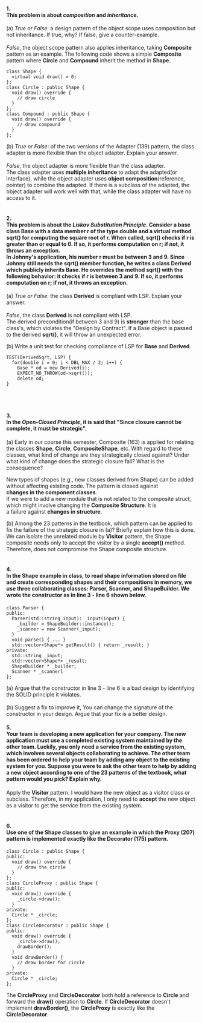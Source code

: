 #### 1. <br> This problem is about *composition* and *inheritance*.
  (a) *True or False*: a design pattern of the object scope uses composition but not inheritance. If true, why? If false, give a counter-example. <br><br>
  *False*, the object scope pattern also applies inheritance, taking **Composite** pattern as an example. The following code shows a 
  simple **Composite** pattern where **Circle** and **Compound** inherit the method in **Shape**. <br>
  ```
  class Shape {
    virtual void draw() = 0;
  };
  class Circle : public Shape {
    void draw() override {
      // draw circle
    }
  };
  class Compound : public Shape {
    void draw() override {
      // draw compound
    }
  };
  ```
  (b) *True or False*: of the two versions of  the Adapter (139) pattern, the class adapter is more flexible than the object adapter. Explain your answer. <br><br>
  *False*, the object adapter is more flexible than the class adapter. <br> 
  The class adapter uses **multiple inheritance** to adapt the adapted(or interface), while the object adapter uses **object composition**(reference, pointer) to combine the adapted. If there is a subclass of the adapted, the object adapter will work well with that, while the class adapter will have no access to it. <br><br> 
  
#### 2. <br> This problem is about the *Liskov Substitution Principle*. Consider a base class **Base** with a data member **r** of the type **double** and a virtual method **sqrt()** for computing the square root of **r**. When called, **sqrt()** checks if **r** is greater than or equal to 0. If so, it performs computation on **r**; if not, it throws an exception. <br> In Johnny's application, his number **r** must be between 3 and 9. Since Johnny still needs the **sqrt()** member function, he writes a class **Derived** which publicly inherits **Base**. He overrides the method **sqrt()** with the following behavior: it checks if **r** is between 3 and 9. If so, it performs computation on **r**; if not, it throws an exception.
  (a) *True or False*: the class **Derived** is compliant with LSP. Explain your answer. <br><br>
  *False*, the class **Derived** is not compliant with LSP. <br>
  The derived precondition(if between 3 and 9) is **stronger** than the base class's, which violates the "Design by Contract". If a Base object 
  is passed to the derived **sqrt()**, it will throw an unexpected error. <br>
  
  (b) Write a unit test for checking compliance of LSP for **Base** and **Derived**. <br>
  ```
  TEST(DerivedSqrt, LSP) {
    for(double i = 0; i < DBL_MAX / 2; i++) {
      Base * od = new Derived(i);
      EXPECT_NO_THROW(od->sqrt());
      delete od;
  }
  ```
  <br><br>
  
#### 3. <br> In the *Open-Closed Principle*, it is said that "Since closure cannot be complete, it must be strategic".
  (a) Early in our course this semester, Composite (163) is applied for relating the classes **Shape**, **Circle**, **CompositeShape**, etc. With regard to these classes, what kind of change are they strategically closed against? Under what kind of change does the strategic closure fail? What is the consequence? <br>
  
  New types of shapes (e.g., new classes derived from Shape) can be added without affecting existing code. The pattern is closed against     
  **changes in the component classes**. <br>
  If we were to add a new module that is not related to the composite struct, which might involve changing the **Composite Structure**. It is   
  a failure against **changes in structure**. <br>
  
  (b) Among the 23 patterns in the textbook, which pattern can be applied to fix the failure of the strategic closure in (a)? Briefly explain how this is done. <br>
  We can isolate the unrelated module by **Visitor** pattern, the Shape composite needs only to accept the visitor by a single **accept()**
  method. Therefore, does not compromise the Shape composite structure. <br><br>

  
#### 4. <br> In the **Shape** example in class, to read shape information stored on file and create corresponding shapes and their compositions in memory, we use three collaborating classes: **Parser**, **Scanner**, and **ShapeBuilder**. We wrote the constructor as in line 3 - line 6 shown below.
```
class Parser {
public:
  Parser(std::string input): _input(input) {
    _builder = ShapeBuilder::instance();
    _scanner = new Scanner(_input);
  }
  void parse() { ... }
  std::vector<Shape*> getResult() { return _result; }
private:
  std::string _input;
  std::vector<Shape*> _result;
  ShapeBuilder * _builder;
  Scanner * _scannerl
};
```
  (a) Argue that the constructor in line 3 - line 6 is a bad design by identifying the SOLID principle it violates. <br><br>
  (b) Suggest a fix to improve it, You can change the signature of the constructor in your design. Argue that your fix is a better design.

#### 5. <br> Your team is developing a new application for your company. The new application must use a completed existing system maintained by the other team. Luckily, you only need a service from the existing system, which involves several objects collaborating to achieve. The other team has been ordered to help your team by adding any object to the existing system for you. Suppose you were to ask the other team to help by adding a new object according to one of the 23 patterns of the textbook, what pattern would you pick? Explain why.
  Apply the **Visitor** pattern. I would have the new object as a visitor class or subclass. Therefore, in my application, I only need to **accept** the new object as a visitor to get the service from the existing system. <br><br>

#### 6. <br> Use one of the **Shape** classes to give an example in which the Proxy (207) pattern is implemented exactly like the Decorator (175) pattern.
  ```
  class Circle : public Shape {
  public:
    void draw() override {
      // draw the circle
    }
  };
  class CircleProxy : public Shape {
  public:
    void draw() override {
      _circle->draw();
    }
  private:
    Circle * _circle;
  };
  class CircleDecorator : public Shape {
  public:
    void draw() override {
      _circle->draw();
      drawBorder();
    }
    void drawBorder() {
      // draw border for circle
    }
  private:
    Circle * _circle;
  };
  ```
The **CircleProxy** and **CircleDecorator** both hold a reference to **Circle** and forward the **draw()** operation to **Circle**. If **CircleDecorator** doesn't implement **drawBorder()**, the **CircleProxy** is exactly like the **CircleDecorator**. <br>
